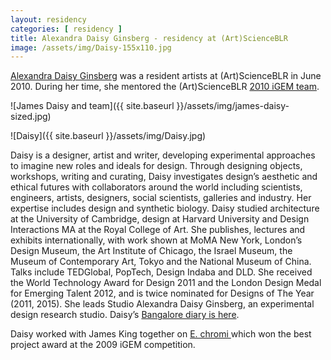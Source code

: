 ```yaml
---
layout: residency
categories: [ residency ]
title: Alexandra Daisy Ginsberg - residency at (Art)ScienceBLR
image: /assets/img/Daisy-155x110.jpg
---
```


[Alexandra Daisy Ginsberg](http://www.daisyginsberg.com) was a resident artists at (Art)ScienceBLR in June 2010. During her time, she mentored the (Art)ScienceBLR [2010 iGEM team](http://2010.igem.org/Team:ArtScienceBangalore/People).

<!--more-->

![James Daisy and team]({{ site.baseurl }}/assets/img/james-daisy-sized.jpg)

![Daisy]({{ site.baseurl }}/assets/img/Daisy.jpg)

Daisy is a designer, artist and writer, developing experimental approaches to imagine new roles and ideals for design. Through designing objects, workshops, writing and curating, Daisy investigates design’s aesthetic and ethical futures with collaborators around the world including scientists, engineers, artists, designers, social scientists, galleries and industry. Her expertise includes design and synthetic biology. Daisy studied architecture at the University of Cambridge, design at Harvard University and Design Interactions MA at the Royal College of Art. She publishes, lectures and exhibits internationally, with work shown at MoMA New York, London’s Design Museum, the Art Institute of Chicago, the Israel Museum, the Museum of Contemporary Art, Tokyo and the National Museum of China. Talks include TEDGlobal, PopTech, Design Indaba and DLD. She received the World Technology Award for Design 2011 and the London Design Medal for Emerging Talent 2012, and is twice nominated for Designs of The Year (2011, 2015). She leads Studio Alexandra Daisy Ginsberg, an experimental design research studio. Daisy’s [Bangalore diary is here](https://www.flickr.com/photos/alexandradaisy/sets/72157624181867815/). 

Daisy worked with James King together on [ E. chromi ](http://www.echromi.com/) which won the best project award at the 2009 iGEM competition.

